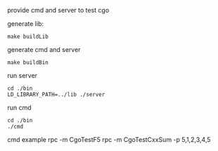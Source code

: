 provide cmd and server to test cgo

generate lib:

    make buildLib


generate cmd and server
    
    make buildBin
    
run server
    
    cd ./bin
    LD_LIBRARY_PATH=../lib ./server
    
run cmd

    cd ./bin
    ./cmd
    
cmd example
    rpc -m CgoTestF5
    rpc -m CgoTestCxxSum -p 5,1,2,3,4,5
    